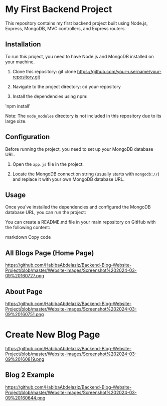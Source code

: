 # My First Backend Project

This repository contains my first backend project built using Node.js, Express, MongoDB, MVC controllers, and Express routers.

## Installation

To run this project, you need to have Node.js and MongoDB installed on your machine.

1. Clone this repository:
git clone https://github.com/your-username/your-repository.git

2. Navigate to the project directory:
cd your-repository

3. Install the dependencies using npm:

'npm install'


Note: The `node_modules` directory is not included in this repository due to its large size.

## Configuration

Before running the project, you need to set up your MongoDB database URL.

1. Open the `app.js` file in the project.

2. Locate the MongoDB connection string (usually starts with `mongodb://`) and replace it with your own MongoDB database URL.

## Usage

Once you've installed the dependencies and configured the MongoDB database URL, you can run the project:

You can create a README.md file in your main repository on GitHub with the following content:

markdown
Copy code

## All Blogs Page (Home Page)
https://github.com/HabibaAbdelaziz/Backend-Blog-Website-Project/blob/master/Website-images/Screenshot%202024-03-09%20160727.png

## About Page
https://github.com/HabibaAbdelaziz/Backend-Blog-Website-Project/blob/master/Website-images/Screenshot%202024-03-09%20160751.png

# Create New Blog Page
https://github.com/HabibaAbdelaziz/Backend-Blog-Website-Project/blob/master/Website-images/Screenshot%202024-03-09%20160819.png

## Blog 2 Example
https://github.com/HabibaAbdelaziz/Backend-Blog-Website-Project/blob/master/Website-images/Screenshot%202024-03-09%20160644.png

